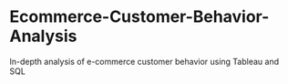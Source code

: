 # Ecommerce-Customer-Behavior-Analysis
In-depth analysis of e-commerce customer behavior using Tableau and SQL
